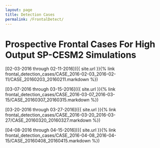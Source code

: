 ```yaml
---
layout: page
title: Detection Cases
permalink: /FrontalDetect/
---
```

<h1>Prospective Frontal Cases For High Output SP-CESM2 Simulations</h1>
[02-03-2016 through 02-11-2016]({{ site.url }}{% link frontal_detection_cases/CASE_2016-02-03_2016-02-11/CASE_20160203_20160211.markdown %})

[03-07-2016 through 03-15-2016]({{ site.url }}{% link frontal_detection_cases/CASE_2016-03-07_2016-03-15/CASE_20160307_20160315.markdown %})

[03-20-2016 through 03-27-2016]({{ site.url }}{% link frontal_detection_cases/CASE_2016-03-20_2016-03-27/CASE_20160320_20160327.markdown %})

[04-08-2016 through 04-15-2016]({{ site.url }}{% link frontal_detection_cases/CASE_2016-04-08_2016-04-15/CASE_20160408_20160415.markdown %})
